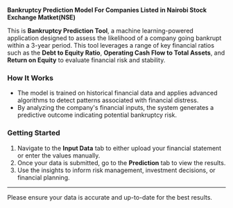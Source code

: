 **Bankruptcy Prediction Model For Companies Listed in Nairobi Stock Exchange Matket(NSE)**

This is **Bankruptcy Prediction Tool**, a machine learning-powered application designed to assess the likelihood of a company going bankrupt within a 3-year period. This tool leverages a range of key financial ratios such as the **Debt to Equity Ratio**, **Operating Cash Flow to Total Assets**, and **Return on Equity** to evaluate financial risk and stability.

### How It Works
- The model is trained on historical financial data and applies advanced algorithms to detect patterns associated with financial distress. 
- By analyzing the company's financial inputs, the system generates a predictive outcome 
indicating potential bankruptcy risk.

### Getting Started
1. Navigate to the **Input Data** tab to either upload your financial statement or enter the values manually.
2. Once your data is submitted, go to the **Prediction** tab to view the results.
3. Use the insights to inform risk management, investment decisions, or financial planning.

---

Please ensure your data is accurate and up-to-date for the best results.